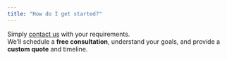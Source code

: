 ```yaml
---
title: "How do I get started?"
---
```


Simply [contact us](#contact) with your requirements.  
We’ll schedule a **free consultation**, understand your goals, and provide a **custom quote** and timeline.
